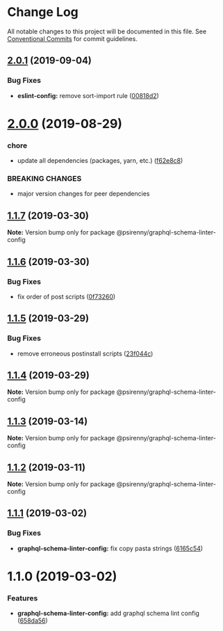 # Change Log

All notable changes to this project will be documented in this file.
See [Conventional Commits](https://conventionalcommits.org) for commit guidelines.

## [2.0.1](http://github.com/psirenny/monorepo/tree/master/packages/graphql-schema-linter-config/compare/@psirenny/graphql-schema-linter-config@2.0.0...@psirenny/graphql-schema-linter-config@2.0.1) (2019-09-04)


### Bug Fixes

* **eslint-config:** remove sort-import rule ([00818d2](http://github.com/psirenny/monorepo/tree/master/packages/graphql-schema-linter-config/commit/00818d2))





# [2.0.0](http://github.com/psirenny/monorepo/tree/master/packages/graphql-schema-linter-config/compare/@psirenny/graphql-schema-linter-config@1.2.1...@psirenny/graphql-schema-linter-config@2.0.0) (2019-08-29)


### chore

* update all dependencies (packages, yarn, etc.) ([f62e8c8](http://github.com/psirenny/monorepo/tree/master/packages/graphql-schema-linter-config/commit/f62e8c8))


### BREAKING CHANGES

* major version changes for peer dependencies





## [1.1.7](https://github.com/psirenny/monorepo/tree/master/packages/graphql-schema-linter-config/compare/@psirenny/graphql-schema-linter-config@1.1.6...@psirenny/graphql-schema-linter-config@1.1.7) (2019-03-30)

**Note:** Version bump only for package @psirenny/graphql-schema-linter-config





## [1.1.6](https://github.com/psirenny/monorepo/tree/master/packages/graphql-schema-linter-config/compare/@psirenny/graphql-schema-linter-config@1.1.5...@psirenny/graphql-schema-linter-config@1.1.6) (2019-03-30)


### Bug Fixes

* fix order of post scripts ([0f73260](https://github.com/psirenny/monorepo/tree/master/packages/graphql-schema-linter-config/commit/0f73260))





## [1.1.5](https://github.com/psirenny/monorepo/tree/master/packages/graphql-schema-linter-config/compare/@psirenny/graphql-schema-linter-config@1.1.4...@psirenny/graphql-schema-linter-config@1.1.5) (2019-03-29)


### Bug Fixes

* remove erroneous postinstall scripts ([23f044c](https://github.com/psirenny/monorepo/tree/master/packages/graphql-schema-linter-config/commit/23f044c))





## [1.1.4](https://github.com/psirenny/monorepo/tree/master/packages/graphql-schema-linter-config/compare/@psirenny/graphql-schema-linter-config@1.1.3...@psirenny/graphql-schema-linter-config@1.1.4) (2019-03-29)

**Note:** Version bump only for package @psirenny/graphql-schema-linter-config





## [1.1.3](https://github.com/psirenny/monorepo/tree/master/packages/graphql-schema-linter-config/compare/@psirenny/graphql-schema-linter-config@1.1.2...@psirenny/graphql-schema-linter-config@1.1.3) (2019-03-14)

**Note:** Version bump only for package @psirenny/graphql-schema-linter-config





## [1.1.2](https://github.com/psirenny/monorepo/tree/master/packages/graphql-schema-linter-config/compare/@psirenny/graphql-schema-linter-config@1.1.1...@psirenny/graphql-schema-linter-config@1.1.2) (2019-03-11)

**Note:** Version bump only for package @psirenny/graphql-schema-linter-config





## [1.1.1](https://github.com/psirenny/monorepo/tree/master/packages/graphql-schema-linter-config/compare/@psirenny/graphql-schema-linter-config@1.1.0...@psirenny/graphql-schema-linter-config@1.1.1) (2019-03-02)


### Bug Fixes

* **graphql-schema-linter-config:** fix copy pasta strings ([6165c54](https://github.com/psirenny/monorepo/tree/master/packages/graphql-schema-linter-config/commit/6165c54))





# 1.1.0 (2019-03-02)


### Features

* **graphql-schema-linter-config:** add graphql schema lint config ([658da56](https://github.com/psirenny/monorepo/tree/master/packages/graphql-schema-linter-config/commit/658da56))
